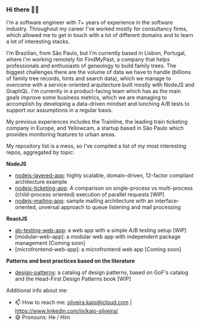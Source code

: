 ### Hi there 👋🏽

I'm a software engineer with 7+ years of experience in the software industry. Throughout my career I've worked mostly for consultancy firms, which allowed me to get in touch with a lot of different domains and to learn a lot of interesting stacks.

I'm Brazilian, from São Paulo, but I'm currently based in Lisbon, Portugal, where I'm working remotely for FindMyPast, a company that helps professionals and enthusiasts of geneology to build family trees. The biggest challenges there are the volume of data we have to handle (billions of family tree records, hints and search data), which we manage to overcome with a service-oriented arquitecture built mostly with NodeJS and GraphQL. I'm currently in a product-facing team which has as the main goals improve some business metrics, which we are managing to accomplish by developing a data-driven mindset and lunching A/B tests to support our assumptions in a regular basis.

My previous experiences includes the Trainline, the leading train ticketing company in Europe, and Yellowcam, a startup based in São Paulo which provides monitoring features to urban areas.

My repository list is a mess, so I've compiled a list of my most interesting repos, aggregated by topic:

**NodeJS**
- [nodejs-layered-app](https://github.com/kaiosilveira/nodejs-layered-app): highly scalable, domain-driven, 12-factor compliant architecture example
- [nodejs-ticketing-app](https://github.com/kaiosilveira/nodejs-ticketing-app): A comparison on single-process vs multi-process (child-process oriented) execution of parallel requests [WIP]
- [nodejs-mailing-app](https://github.com/kaiosilveira/nodejs-mailing-app): sample mailing architecture with an interface-oriented, unversal approach to queue listening and mail processing

**ReactJS**
- [ab-testing-web-app](https://github.com/kaiosilveira/ab-testing-web-app): a web app with a simple A/B testing setup [WIP]
- [modular-web-app]: a modular web app with independent package management [Coming soon]
- [microfrontend-web-app]: a microfrontend web app [Coming soon]

**Patterns and best practices based on the literature**
- [design-patterns](https://github.com/kaiosilveira/design-patterns): a catalog of design patterns, based on GoF's catalog and the Head-First Design Patterns book [WIP]

Additional info about me:
- 📫 How to reach me: silveira.kaio@icloud.com | https://www.linkedin.com/in/kaio-silveira/
- 😄 Pronouns: He / Him
